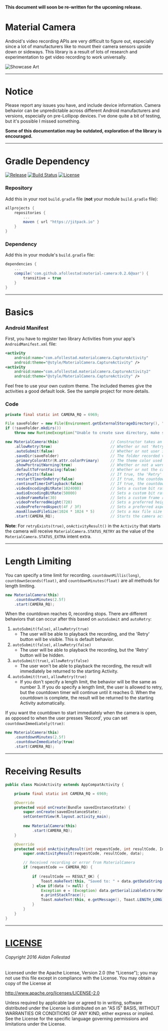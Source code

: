 #### This document will soon be re-written for the upcoming release.

# Material Camera

Android's video recording APIs are very difficult to figure out, especially since a lot of manufacturers
like to mount their camera sensors upside down or sideways. This library is a result of lots of research
and experimentation to get video recording to work universally.

<img src="https://raw.githubusercontent.com/afollestad/material-camera/master/art/showcase.png" alt="Showcase Art"
 style="max-width: 300px; height: auto" />

---

# Notice

Please report any issues you have, and include device information. Camera behavior can be unpredictable
across different Android manufacturers and versions, especially on pre-Lollipop devices. I've done quite
a bit of testing, but it's possible I missed something.

**Some of this documentation may be outdated, exploration of the library is encouraged.**

---

# Gradle Dependency

[![Release](https://jitpack.io/v/afollestad/material-camera.svg)](https://jitpack.io/#afollestad/material-camera)
[![Build Status](https://travis-ci.org/afollestad/material-camera.svg)](https://travis-ci.org/afollestad/material-camera)
[![License](https://img.shields.io/badge/license-Apache%202-4EB1BA.svg?style=flat-square)](https://www.apache.org/licenses/LICENSE-2.0.html)

### Repository

Add this in your root `build.gradle` file (**not** your module `build.gradle` file):

```gradle
allprojects {
	repositories {
		...
		maven { url "https://jitpack.io" }
	}
}
```

### Dependency

Add this in your module's `build.gradle` file:

```gradle
dependencies {
    ...
    compile('com.github.afollestad:material-camera:0.2.6@aar') {
        transitive = true
    }
}
```

---


# Basics

### Android Manifest

First, you have to register two library Activities from your app's `AndroidManifest.xml` file:

```xml
<activity
    android:name="com.afollestad.materialcamera.CaptureActivity"
    android:theme="@style/MaterialCamera.CaptureActivity" />
<activity
    android:name="com.afollestad.materialcamera.CaptureActivity2"
    android:theme="@style/MaterialCamera.CaptureActivity" />
```
            
Feel free to use your own custom theme. The included themes give the activities a good default look. 
See the sample project for more details.

### Code

```java
private final static int CAMERA_RQ = 6969; 

File saveFolder = new File(Environment.getExternalStorageDirectory(), "MaterialCamera Sample");
if (!saveFolder.mkdirs())
    throw new RuntimeException("Unable to create save directory, make sure WRITE_EXTERNAL_STORAGE permission is granted.");

new MaterialCamera(this)                       // Constructor takes an Activity
    .allowRetry(true)                          // Whether or not 'Retry' is visible during playback
    .autoSubmit(false)                         // Whether or not user is allowed to playback videos after recording. This can affect other things, discussed in the next section.
    .saveDir(saveFolder)                       // The folder recorded videos are saved to
    .primaryColorAttr(R.attr.colorPrimary)     // The theme color used for the camera, defaults to colorPrimary of Activity in the constructor
    .showPortraitWarning(true)                 // Whether or not a warning is displayed if the user presses record in portrait orientation
    .defaultToFrontFacing(false)               // Whether or not the camera will initially show the front facing camera
    .retryExits(false)                         // If true, the 'Retry' button in the playback screen will exit the camera instead of going back to the recorder
    .restartTimerOnRetry(false)                // If true, the countdown timer is reset to 0 when the user taps 'Retry' in playback
    .continueTimerInPlayback(false)            // If true, the countdown timer will continue to go down during playback, rather than pausing.
    .videoEncodingBitRate(1024000)             // Sets a custom bit rate for video recording.
    .audioEncodingBitRate(50000)               // Sets a custom bit rate for audio recording.
    .videoFrameRate(30)                        // Sets a custom frame rate (FPS) for video recording.
    .videoPreferredHeight(720)                 // Sets a preferred height for the recorded video output.
    .videoPreferredAspect(4f / 3f)             // Sets a preferred aspect ratio for the recorded video output.
    .maxAllowedFileSize(1024 * 1024 * 5)       // Sets a max file size of 5MB, recording will stop if file reaches this limit. Keep in mind, the FAT file system has a file size limit of 4GB.
    .start(CAMERA_RQ);                         // Starts the camera activity, the result will be sent back to the current Activity
```

**Note**: For `retryExists(true)`, `onActivityResult()` in the `Activity` that starts the camera will
receive `MaterialCamera.STATUS_RETRY` as the value of the `MaterialCamera.STATUS_EXTRA` intent extra.

---

# Length Limiting

You can specify a time limit for recording. `countdownMillis(long)`, `countdownSeconds(float)`, 
and `countdownMinutes(float)` are all methods for length limiting.

```java
new MaterialCamera(this)
    .countdownMinutes(2.5f)
    .start(CAMERA_RQ);
```

When the countdown reaches 0, recording stops. There are different behaviors that can occur after this based on
`autoSubmit` and `autoRetry`:

1. `autoSubmit(false)`, `allowRetry(true)`
    * The user will be able to playback the recording, and the 'Retry' button will be visible. This is default behavior.
2. `autoSubmit(false)`, `allowRetry(false)`
    * The user will be able to playback the recording, but the 'Retry' button will be hidden.
3. `autoSubmit(true)`, `allowRetry(false)`
    * The user won't be able to playback the recording, the result will immediately be returned to the starting Activity.
4. `autoSubmit(true)`, `allowRetry(true)`
    * If you don't specify a length limit, the behavior will be the same as number 3. If you do specify a length limit, the user is allowed to retry, but the countdown timer will continue until it reaches 0. When the countdown is complete, the result will be returned to the starting Activity automatically.

If you want the countdown to start immediately when the camera is open, as opposed to when the user presses
'Record', you can set `countdownImmediately(true)`:

```java
new MaterialCamera(this)
    .countdownMinutes(2.5f)
    .countdownImmediately(true)
    .start(CAMERA_RQ);
```

---

# Receiving Results

```java
public class MainActivity extends AppCompatActivity {

    private final static int CAMERA_RQ = 6969;

    @Override
    protected void onCreate(Bundle savedInstanceState) {
        super.onCreate(savedInstanceState);
        setContentView(R.layout.activity_main);
        
        new MaterialCamera(this)
            .start(CAMERA_RQ);
    }

    @Override
    protected void onActivityResult(int requestCode, int resultCode, Intent data) {
        super.onActivityResult(requestCode, resultCode, data);

        // Received recording or error from MaterialCamera
        if (requestCode == CAMERA_RQ) {
        
            if (resultCode == RESULT_OK) {
                Toast.makeText(this, "Saved to: " + data.getDataString(), Toast.LENGTH_LONG).show();
            } else if(data != null) {
                Exception e = (Exception) data.getSerializableExtra(MaterialCamera.ERROR_EXTRA);
                e.printStackTrace();
                Toast.makeText(this, e.getMessage(), Toast.LENGTH_LONG).show();
            }
        }
    }
}
```

---

# [LICENSE](/LICENSE.md)

###### Copyright 2016 Aidan Follestad

Licensed under the Apache License, Version 2.0 (the "License");
you may not use this file except in compliance with the License.
You may obtain a copy of the License at

http://www.apache.org/licenses/LICENSE-2.0

Unless required by applicable law or agreed to in writing, software
distributed under the License is distributed on an "AS IS" BASIS,
WITHOUT WARRANTIES OR CONDITIONS OF ANY KIND, either express or implied.
See the License for the specific language governing permissions and
limitations under the License.
